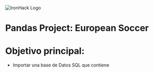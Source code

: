 ![IronHack Logo](https://s3-eu-west-1.amazonaws.com/ih-materials/uploads/upload_d5c5793015fec3be28a63c4fa3dd4d55.png)

# Pandas Project: European Soccer

# Objetivo principal:

 - Importar una base de Datos SQL que contiene 
